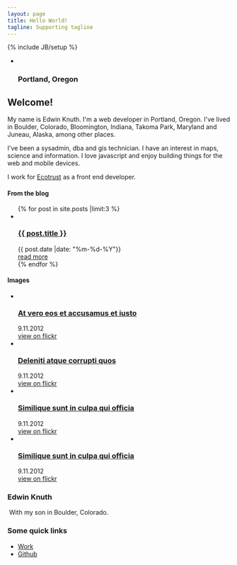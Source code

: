 ```yaml
---
layout: page
title: Hello World!
tagline: Supporting tagline
---
```

{% include JB/setup %}
<div class="container">
    <div class="row">
        <div class="span12">
            <!-- slider -->
            <div class="flexslider" id="map">
                <ul class="slides">
                    <li>                                
                      <div class="flex-caption"><h3>Portland, Oregon</h3></div>
                    </li>
                </ul>
            </div>
            <span id="responsiveFlag">
            </span>
            <div class="block-slogan">
                <h2>
                    Welcome!
                </h2>
                <div>
                    <p>
                        My name is Edwin Knuth. I'm a web developer in Portland, Oregon. I've lived in Boulder,
                        Colorado, Bloomington, Indiana, Takoma Park, Maryland and Juneau, Alaska, among other
                        places.
                    </p>
                    <p>
                        I've been a sysadmin, dba and gis technician. I have an interest in maps, science
                        and information. I love javascript and enjoy building things for the web and mobile
                        devices.
                    </p>
                    <p>
                        I work for
                        <a href="http://ecotrust.org">Ecotrust</a>
                        as a front end developer.
                    </p>
                </div>
            </div>
        </div>
    </div>
</div>
<!-- content -->
<div id="content" class="content-extra">
    <div class="ic">
    </div>
    <div class="row-1">
        <div class="container">
            <div class="row">
                <article class="span12">
                    <h4>From the blog</h4>
                </article>
            </div>
            <div class="row">
                    <ul class="thumbnails thumbnails-1">
                        {% for post in site.posts |limit:3 %}
                        <li class="span4">
                            <div class="thumbnail thumbnail-1">
                                <img src="{{BASE_PATH}}/assets/themes/map/img/blog-featured-01.jpg" alt="">
                                <section>
                                    <a href="{{ post.url }}"><h3>{{ post.title }}</h3></a>
                                    <div class="meta">
                                        <time datetime="{{ post.date }}" class="date-1">
                                            <i class="icon-calendar">
                                            </i>
                                            {{ post.date |date: "%m-%d-%Y"}}
                                        </time>
                                        <!-- <div class="name-author">
                                                        <i class="icon-user">
                                                        </i>
                                                        <a href="#">Admin</a>
                                                    </div> -->
                                        <!-- <a href="#" class="comments"><i class="icon-comment"></i> 7 comments</a> -->
                                    </div>
                                    <div class="clear">
                                    </div>
                                    <a href="{{ post.url }}" class="btn btn-1">read more</a>
                                </section>
                            </div>
                        </li>
                        {% endfor %}
                    </ul>
            </div>
        </div>
    </div>
    <div class="row-1">
        <div class="container">
            <div class="row images">
                <article class="span12">
                    <h4>
                        Images
                    </h4>
                </article>
                <ul class="thumbnails thumbnails-1">
                    <li class="span3">
                        <div class="thumbnail thumbnail-1">
                            <img src="{{BASE_PATH}}/assets/theme/map/img/blog-featured-01.jpg" alt="">
                            <section>
                                <a href="#"><h3>At vero eos et accusamus et iusto </h3></a>
                                <div class="meta">
                                    <time datetime="2012-11-09" class="date-1">
                                        <i class="icon-calendar">
                                        </i>
                                        9.11.2012
                                    </time>
                                    <!-- <div class="name-author">
                                                    <i class="icon-user">
                                                    </i>
                                                    <a href="#">Admin</a>
                                                </div> -->
                                    <!-- <a href="#" class="comments"><i class="icon-comment"></i> 7 comments</a> -->
                                </div>
                                <div class="clear">
                                </div>
                                <a href="#" class="btn btn-1">view on flickr</a>
                            </section>
                        </div>
                    </li>
                    <li class="span3">
                        <div class="thumbnail thumbnail-1">
                            <img src="{{BASE_PATH}}/img/blog-featured-02.jpg" alt="">
                            <section>
                                <a href="#"><h3>Deleniti atque corrupti quos</h3></a>
                                <div class="meta">
                                    <time datetime="2012-11-09" class="date-1">
                                        <i class="icon-calendar">
                                        </i>
                                        9.11.2012
                                    </time>
                                    <!-- <div class="name-author">
                                                    <i class="icon-user">
                                                    </i>
                                                    <a href="#">Admin</a>
                                                </div>
                                                <a href="#" class="comments"><i class="icon-comment"></i> 4 comments</a> -->
                                </div>
                                <div class="clear">
                                </div>
                                <a href="#" class="btn btn-1">view on flickr</a>
                            </section>
                        </div>
                    </li>
                    <li class="span3">
                        <div class="thumbnail thumbnail-1">
                            <img src="{{BASE_PATH}}/img/blog-featured-03.jpg" alt="">
                            <section>
                                <a href="#"><h3>Similique sunt in culpa qui officia</h3></a>
                                <div class="meta">
                                    <time datetime="2012-11-09" class="date-1">
                                        <i class="icon-calendar">
                                        </i>
                                        9.11.2012
                                    </time>
                                    <!-- <div class="name-author">
                                                    <i class="icon-user">
                                                    </i>
                                                    <a href="#">Admin</a>
                                                </div>
                                                <a href="#" class="comments"><i class="icon-comment"></i> 9 comments</a> -->
                                </div>
                                <div class="clear">
                                </div>
                                <a href="#" class="btn btn-1">view on flickr</a>
                            </section>
                        </div>
                    </li>
                    <li class="span3">
                        <div class="thumbnail thumbnail-1">
                            <img src="{{BASE_PATH}}/img/blog-featured-04.jpg" alt="">
                            <section>
                                <a href="#"><h3>Similique sunt in culpa qui officia</h3></a>
                                <div class="meta">
                                    <time datetime="2012-11-09" class="date-1">
                                        <i class="icon-calendar">
                                        </i>
                                        9.11.2012
                                    </time>
                                    <!-- <div class="name-author">
                                                    <i class="icon-user">
                                                    </i>
                                                    <a href="#">Admin</a>
                                                </div>
                                                <a href="#" class="comments"><i class="icon-comment"></i> 1 comment</a> -->
                                </div>
                                <div class="clear">
                                </div>
                                <!-- <p>
                                                Vestibulum volutpat urna sed sapien vehicula varius.
                                            </p> -->
                                <a href="#" class="btn btn-1">view on flickr</a>
                            </section>
                        </div>
                    </li>
                </ul>
            </div>
        </div>
    </div>
    <div class="container">
        <div class="row">
            <article class="span6">
                <h3>
                    Edwin Knuth
                </h3>
                    <img src="http://farm3.staticflickr.com/2816/8974817223_f0241bda5a_d.jpg" alt=""/>
                            With my son in Boulder, Colorado.
            </article>
            <article class="span6">
                <h3>
                    Some quick links
                </h3>
                <div class="wrapper">
                    <ul class="list">
                        <li>
                            <a href="http://ecotrust.org">Work</a>
                        </li>
                        <li>
                            <a href="http://github.com/eknuth">Github</a>
                        </li>
                    </ul>
                </div>
            </article>
        </div>
    </div>
</div>